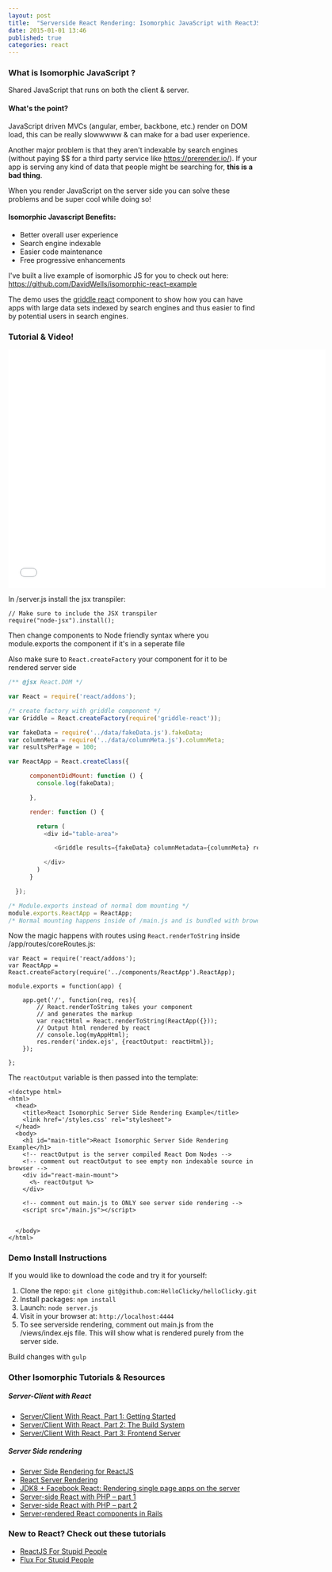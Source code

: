 ```yaml
---
layout: post
title:  "Serverside React Rendering: Isomorphic JavaScript with ReactJS + Node"
date: 2015-01-01 13:46
published: true
categories: react
---
```


### What is Isomorphic JavaScript ?

Shared JavaScript that runs on both the client & server.

#### What's the point?
JavaScript driven MVCs (angular, ember, backbone, etc.) render on DOM load, this can be really slowwwww & can make for a bad user experience. 

Another major problem is that they aren't indexable by search engines (without paying $$ for a third party service like https://prerender.io/). If your app is serving any kind of data that people might be searching for, **this is a bad thing**.

When you render JavaScript on the server side you can solve these problems and be super cool while doing so!

#### Isomorphic Javascript Benefits:
* Better overall user experience
* Search engine indexable
* Easier code maintenance
* Free progressive enhancements

I've built a live example of isomorphic JS for you to check out here: https://github.com/DavidWells/isomorphic-react-example

The demo uses the [griddle react](http://dynamictyped.github.io/Griddle/) component to show how you can have apps with large data sets indexed by search engines and thus easier to find by potential users in search engines.

### Tutorial & Video!

<iframe width="640" height="480" src="//www.youtube.com/embed/8wfY4TGtMUo" frameborder="0" allowfullscreen></iframe>

In /server.js install the jsx transpiler:
```
// Make sure to include the JSX transpiler
require("node-jsx").install();
```

Then change components to Node friendly syntax where you module.exports the component if it's in a seperate file

Also make sure to `React.createFactory` your component for it to be rendered server side
```js
/** @jsx React.DOM */

var React = require('react/addons');

/* create factory with griddle component */
var Griddle = React.createFactory(require('griddle-react'));

var fakeData = require('../data/fakeData.js').fakeData;
var columnMeta = require('../data/columnMeta.js').columnMeta;
var resultsPerPage = 100;

var ReactApp = React.createClass({

      componentDidMount: function () {
        console.log(fakeData);

      },

      render: function () {

        return (
          <div id="table-area">

             <Griddle results={fakeData} columnMetadata={columnMeta} resultsPerPage={resultsPerPage} tableClassName="table"/>

          </div>
        )
      }

  });

/* Module.exports instead of normal dom mounting */
module.exports.ReactApp = ReactApp;
/* Normal mounting happens inside of /main.js and is bundled with browerify */
```

Now the magic happens with routes using `React.renderToString` inside /app/routes/coreRoutes.js:
```
var React = require('react/addons');
var ReactApp = React.createFactory(require('../components/ReactApp').ReactApp);

module.exports = function(app) {

	app.get('/', function(req, res){
    	// React.renderToString takes your component 
        // and generates the markup
		var reactHtml = React.renderToString(ReactApp({}));
        // Output html rendered by react
		// console.log(myAppHtml);
	    res.render('index.ejs', {reactOutput: reactHtml});
	});

};
```

The `reactOutput` variable is then passed into the template:
```
<!doctype html>
<html>
  <head>
    <title>React Isomorphic Server Side Rendering Example</title>
    <link href='/styles.css' rel="stylesheet">
  </head>
  <body>
	<h1 id="main-title">React Isomorphic Server Side Rendering Example</h1>
    <!-- reactOutput is the server compiled React Dom Nodes -->
    <!-- comment out reactOutput to see empty non indexable source in browser -->
    <div id="react-main-mount">
      <%- reactOutput %>
    </div>

	<!-- comment out main.js to ONLY see server side rendering -->
	<script src="/main.js"></script>


  </body>
</html>

```


### Demo Install Instructions

If you would like to download the code and try it for yourself:

1. Clone the repo: `git clone git@github.com:HelloClicky/helloClicky.git`
2. Install packages: `npm install`
3. Launch: `node server.js`
4. Visit in your browser at: `http://localhost:4444`
5. To see serverside rendering, comment out main.js from the /views/index.ejs file. This will show what is rendered purely from the server side.

Build changes with `gulp`

### Other Isomorphic Tutorials & Resources

##### Server-Client with React
* [Server/Client With React, Part 1: Getting Started](http://eflorenzano.com/blog/2014/04/09/react-part-1-getting-started/)
* [Server/Client With React, Part 2: The Build System](http://eflorenzano.com/blog/2014/04/10/react-part-2-build-system/)
* [Server/Client With React, Part 3: Frontend Server](http://eflorenzano.com/blog/2014/04/11/react-part-3-frontend-server/)

##### Server Side rendering
* [Server Side Rendering for ReactJS](http://yanns.github.io/blog/2014/03/15/server-side-rendering-for-javascript-reactjs-framework/)
* [React Server Rendering](https://github.com/mhart/react-server-example)
* [JDK8 + Facebook React: Rendering single page apps on the server](http://augustl.com/blog/2014/jdk8_react_rendering_on_server/)
* [Server-side React with PHP – part 1](http://www.phpied.com/server-side-react-with-php/)
* [Server-side React with PHP – part 2](http://www.phpied.com/server-side-react-with-php-part-2/)
* [Server-rendered React components in Rails](http://bensmithett.com/server-rendered-react-components-in-rails/)

### New to React? Check out these tutorials
* [ReactJS For Stupid People](http://blog.andrewray.me/reactjs-for-stupid-people/)
* [Flux For Stupid People](http://blog.andrewray.me/flux-for-stupid-people/)

